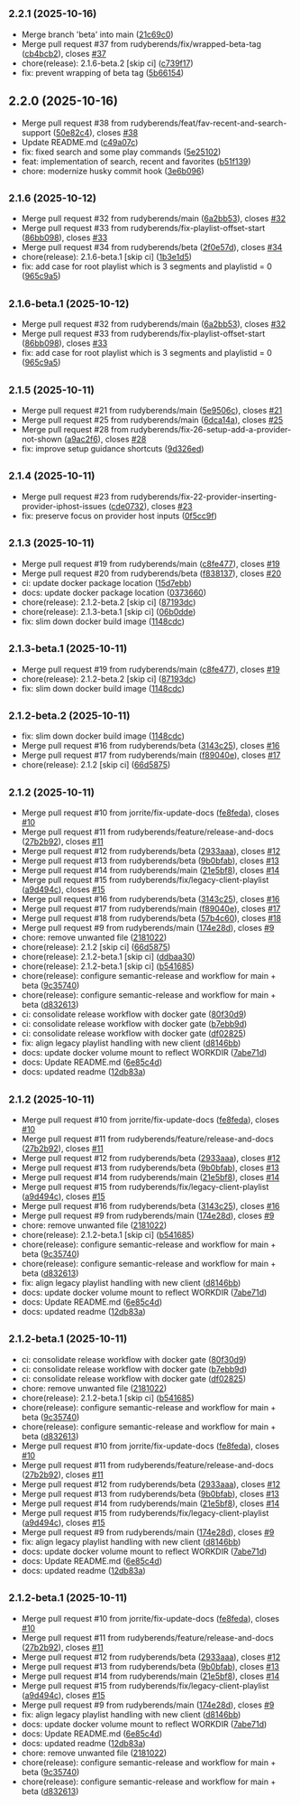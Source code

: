 ## <small>2.2.1 (2025-10-16)</small>

* Merge branch 'beta' into main ([21c69c0](https://github.com/rudyberends/lox-audioserver/commit/21c69c0))
* Merge pull request #37 from rudyberends/fix/wrapped-beta-tag ([cb4bcb2](https://github.com/rudyberends/lox-audioserver/commit/cb4bcb2)), closes [#37](https://github.com/rudyberends/lox-audioserver/issues/37)
* chore(release): 2.1.6-beta.2 [skip ci] ([c739f17](https://github.com/rudyberends/lox-audioserver/commit/c739f17))
* fix: prevent wrapping of beta tag ([5b66154](https://github.com/rudyberends/lox-audioserver/commit/5b66154))

## 2.2.0 (2025-10-16)

* Merge pull request #38 from rudyberends/feat/fav-recent-and-search-support ([50e82c4](https://github.com/rudyberends/lox-audioserver/commit/50e82c4)), closes [#38](https://github.com/rudyberends/lox-audioserver/issues/38)
* Update README.md ([c49a07c](https://github.com/rudyberends/lox-audioserver/commit/c49a07c))
* fix: fixed search and some play commands ([5e25102](https://github.com/rudyberends/lox-audioserver/commit/5e25102))
* feat: implementation of search, recent and favorites ([b51f139](https://github.com/rudyberends/lox-audioserver/commit/b51f139))
* chore: modernize husky commit hook ([3e6b096](https://github.com/rudyberends/lox-audioserver/commit/3e6b096))

## <small>2.1.6 (2025-10-12)</small>

* Merge pull request #32 from rudyberends/main ([6a2bb53](https://github.com/rudyberends/lox-audioserver/commit/6a2bb53)), closes [#32](https://github.com/rudyberends/lox-audioserver/issues/32)
* Merge pull request #33 from rudyberends/fix-playlist-offset-start ([86bb098](https://github.com/rudyberends/lox-audioserver/commit/86bb098)), closes [#33](https://github.com/rudyberends/lox-audioserver/issues/33)
* Merge pull request #34 from rudyberends/beta ([2f0e57d](https://github.com/rudyberends/lox-audioserver/commit/2f0e57d)), closes [#34](https://github.com/rudyberends/lox-audioserver/issues/34)
* chore(release): 2.1.6-beta.1 [skip ci] ([1b3e1d5](https://github.com/rudyberends/lox-audioserver/commit/1b3e1d5))
* fix: add case for root playlist which is 3 segments and playlistid = 0 ([965c9a5](https://github.com/rudyberends/lox-audioserver/commit/965c9a5))

## <small>2.1.6-beta.1 (2025-10-12)</small>

* Merge pull request #32 from rudyberends/main ([6a2bb53](https://github.com/rudyberends/lox-audioserver/commit/6a2bb53)), closes [#32](https://github.com/rudyberends/lox-audioserver/issues/32)
* Merge pull request #33 from rudyberends/fix-playlist-offset-start ([86bb098](https://github.com/rudyberends/lox-audioserver/commit/86bb098)), closes [#33](https://github.com/rudyberends/lox-audioserver/issues/33)
* fix: add case for root playlist which is 3 segments and playlistid = 0 ([965c9a5](https://github.com/rudyberends/lox-audioserver/commit/965c9a5))

## <small>2.1.5 (2025-10-11)</small>

* Merge pull request #21 from rudyberends/main ([5e9506c](https://github.com/rudyberends/lox-audioserver/commit/5e9506c)), closes [#21](https://github.com/rudyberends/lox-audioserver/issues/21)
* Merge pull request #25 from rudyberends/main ([6dca14a](https://github.com/rudyberends/lox-audioserver/commit/6dca14a)), closes [#25](https://github.com/rudyberends/lox-audioserver/issues/25)
* Merge pull request #28 from rudyberends/fix-26-setup-add-a-provider-not-shown ([a9ac2f6](https://github.com/rudyberends/lox-audioserver/commit/a9ac2f6)), closes [#28](https://github.com/rudyberends/lox-audioserver/issues/28)
* fix: improve setup guidance shortcuts ([9d326ed](https://github.com/rudyberends/lox-audioserver/commit/9d326ed))

## <small>2.1.4 (2025-10-11)</small>

* Merge pull request #23 from rudyberends/fix-22-provider-inserting-provider-iphost-issues ([cde0732](https://github.com/rudyberends/lox-audioserver/commit/cde0732)), closes [#23](https://github.com/rudyberends/lox-audioserver/issues/23)
* fix: preserve focus on provider host inputs ([0f5cc9f](https://github.com/rudyberends/lox-audioserver/commit/0f5cc9f))

## <small>2.1.3 (2025-10-11)</small>

* Merge pull request #19 from rudyberends/main ([c8fe477](https://github.com/rudyberends/lox-audioserver/commit/c8fe477)), closes [#19](https://github.com/rudyberends/lox-audioserver/issues/19)
* Merge pull request #20 from rudyberends/beta ([f838137](https://github.com/rudyberends/lox-audioserver/commit/f838137)), closes [#20](https://github.com/rudyberends/lox-audioserver/issues/20)
* ci: update docker package location ([15d7ebb](https://github.com/rudyberends/lox-audioserver/commit/15d7ebb))
* docs: update docker package location ([0373660](https://github.com/rudyberends/lox-audioserver/commit/0373660))
* chore(release): 2.1.2-beta.2 [skip ci] ([87193dc](https://github.com/rudyberends/lox-audioserver/commit/87193dc))
* chore(release): 2.1.3-beta.1 [skip ci] ([06b0dde](https://github.com/rudyberends/lox-audioserver/commit/06b0dde))
* fix: slim down docker build image ([1148cdc](https://github.com/rudyberends/lox-audioserver/commit/1148cdc))

## <small>2.1.3-beta.1 (2025-10-11)</small>

* Merge pull request #19 from rudyberends/main ([c8fe477](https://github.com/rudyberends/lox-audioserver/commit/c8fe477)), closes [#19](https://github.com/rudyberends/lox-audioserver/issues/19)
* chore(release): 2.1.2-beta.2 [skip ci] ([87193dc](https://github.com/rudyberends/lox-audioserver/commit/87193dc))
* fix: slim down docker build image ([1148cdc](https://github.com/rudyberends/lox-audioserver/commit/1148cdc))

## <small>2.1.2-beta.2 (2025-10-11)</small>

* fix: slim down docker build image ([1148cdc](https://github.com/rudyberends/lox-audioserver/commit/1148cdc))
* Merge pull request #16 from rudyberends/beta ([3143c25](https://github.com/rudyberends/lox-audioserver/commit/3143c25)), closes [#16](https://github.com/rudyberends/lox-audioserver/issues/16)
* Merge pull request #17 from rudyberends/main ([f89040e](https://github.com/rudyberends/lox-audioserver/commit/f89040e)), closes [#17](https://github.com/rudyberends/lox-audioserver/issues/17)
* chore(release): 2.1.2 [skip ci] ([66d5875](https://github.com/rudyberends/lox-audioserver/commit/66d5875))

## <small>2.1.2 (2025-10-11)</small>

* Merge pull request #10 from jorrite/fix-update-docs ([fe8feda](https://github.com/rudyberends/lox-audioserver/commit/fe8feda)), closes [#10](https://github.com/rudyberends/lox-audioserver/issues/10)
* Merge pull request #11 from rudyberends/feature/release-and-docs ([27b2b92](https://github.com/rudyberends/lox-audioserver/commit/27b2b92)), closes [#11](https://github.com/rudyberends/lox-audioserver/issues/11)
* Merge pull request #12 from rudyberends/beta ([2933aaa](https://github.com/rudyberends/lox-audioserver/commit/2933aaa)), closes [#12](https://github.com/rudyberends/lox-audioserver/issues/12)
* Merge pull request #13 from rudyberends/beta ([9b0bfab](https://github.com/rudyberends/lox-audioserver/commit/9b0bfab)), closes [#13](https://github.com/rudyberends/lox-audioserver/issues/13)
* Merge pull request #14 from rudyberends/main ([21e5bf8](https://github.com/rudyberends/lox-audioserver/commit/21e5bf8)), closes [#14](https://github.com/rudyberends/lox-audioserver/issues/14)
* Merge pull request #15 from rudyberends/fix/legacy-client-playlist ([a9d494c](https://github.com/rudyberends/lox-audioserver/commit/a9d494c)), closes [#15](https://github.com/rudyberends/lox-audioserver/issues/15)
* Merge pull request #16 from rudyberends/beta ([3143c25](https://github.com/rudyberends/lox-audioserver/commit/3143c25)), closes [#16](https://github.com/rudyberends/lox-audioserver/issues/16)
* Merge pull request #17 from rudyberends/main ([f89040e](https://github.com/rudyberends/lox-audioserver/commit/f89040e)), closes [#17](https://github.com/rudyberends/lox-audioserver/issues/17)
* Merge pull request #18 from rudyberends/beta ([57b4c60](https://github.com/rudyberends/lox-audioserver/commit/57b4c60)), closes [#18](https://github.com/rudyberends/lox-audioserver/issues/18)
* Merge pull request #9 from rudyberends/main ([174e28d](https://github.com/rudyberends/lox-audioserver/commit/174e28d)), closes [#9](https://github.com/rudyberends/lox-audioserver/issues/9)
* chore: remove unwanted file ([2181022](https://github.com/rudyberends/lox-audioserver/commit/2181022))
* chore(release): 2.1.2 [skip ci] ([66d5875](https://github.com/rudyberends/lox-audioserver/commit/66d5875))
* chore(release): 2.1.2-beta.1 [skip ci] ([ddbaa30](https://github.com/rudyberends/lox-audioserver/commit/ddbaa30))
* chore(release): 2.1.2-beta.1 [skip ci] ([b541685](https://github.com/rudyberends/lox-audioserver/commit/b541685))
* chore(release): configure semantic-release and workflow for main + beta ([9c35740](https://github.com/rudyberends/lox-audioserver/commit/9c35740))
* chore(release): configure semantic-release and workflow for main + beta ([d832613](https://github.com/rudyberends/lox-audioserver/commit/d832613))
* ci: consolidate release workflow with docker gate ([80f30d9](https://github.com/rudyberends/lox-audioserver/commit/80f30d9))
* ci: consolidate release workflow with docker gate ([b7ebb9d](https://github.com/rudyberends/lox-audioserver/commit/b7ebb9d))
* ci: consolidate release workflow with docker gate ([df02825](https://github.com/rudyberends/lox-audioserver/commit/df02825))
* fix: align legacy playlist handling with new client ([d8146bb](https://github.com/rudyberends/lox-audioserver/commit/d8146bb))
* docs: update docker volume mount to reflect WORKDIR ([7abe71d](https://github.com/rudyberends/lox-audioserver/commit/7abe71d))
* docs: Update README.md ([6e85c4d](https://github.com/rudyberends/lox-audioserver/commit/6e85c4d))
* docs: updated readme ([12db83a](https://github.com/rudyberends/lox-audioserver/commit/12db83a))

## <small>2.1.2 (2025-10-11)</small>

* Merge pull request #10 from jorrite/fix-update-docs ([fe8feda](https://github.com/rudyberends/lox-audioserver/commit/fe8feda)), closes [#10](https://github.com/rudyberends/lox-audioserver/issues/10)
* Merge pull request #11 from rudyberends/feature/release-and-docs ([27b2b92](https://github.com/rudyberends/lox-audioserver/commit/27b2b92)), closes [#11](https://github.com/rudyberends/lox-audioserver/issues/11)
* Merge pull request #12 from rudyberends/beta ([2933aaa](https://github.com/rudyberends/lox-audioserver/commit/2933aaa)), closes [#12](https://github.com/rudyberends/lox-audioserver/issues/12)
* Merge pull request #13 from rudyberends/beta ([9b0bfab](https://github.com/rudyberends/lox-audioserver/commit/9b0bfab)), closes [#13](https://github.com/rudyberends/lox-audioserver/issues/13)
* Merge pull request #14 from rudyberends/main ([21e5bf8](https://github.com/rudyberends/lox-audioserver/commit/21e5bf8)), closes [#14](https://github.com/rudyberends/lox-audioserver/issues/14)
* Merge pull request #15 from rudyberends/fix/legacy-client-playlist ([a9d494c](https://github.com/rudyberends/lox-audioserver/commit/a9d494c)), closes [#15](https://github.com/rudyberends/lox-audioserver/issues/15)
* Merge pull request #16 from rudyberends/beta ([3143c25](https://github.com/rudyberends/lox-audioserver/commit/3143c25)), closes [#16](https://github.com/rudyberends/lox-audioserver/issues/16)
* Merge pull request #9 from rudyberends/main ([174e28d](https://github.com/rudyberends/lox-audioserver/commit/174e28d)), closes [#9](https://github.com/rudyberends/lox-audioserver/issues/9)
* chore: remove unwanted file ([2181022](https://github.com/rudyberends/lox-audioserver/commit/2181022))
* chore(release): 2.1.2-beta.1 [skip ci] ([b541685](https://github.com/rudyberends/lox-audioserver/commit/b541685))
* chore(release): configure semantic-release and workflow for main + beta ([9c35740](https://github.com/rudyberends/lox-audioserver/commit/9c35740))
* chore(release): configure semantic-release and workflow for main + beta ([d832613](https://github.com/rudyberends/lox-audioserver/commit/d832613))
* fix: align legacy playlist handling with new client ([d8146bb](https://github.com/rudyberends/lox-audioserver/commit/d8146bb))
* docs: update docker volume mount to reflect WORKDIR ([7abe71d](https://github.com/rudyberends/lox-audioserver/commit/7abe71d))
* docs: Update README.md ([6e85c4d](https://github.com/rudyberends/lox-audioserver/commit/6e85c4d))
* docs: updated readme ([12db83a](https://github.com/rudyberends/lox-audioserver/commit/12db83a))

## <small>2.1.2-beta.1 (2025-10-11)</small>

* ci: consolidate release workflow with docker gate ([80f30d9](https://github.com/rudyberends/lox-audioserver/commit/80f30d9))
* ci: consolidate release workflow with docker gate ([b7ebb9d](https://github.com/rudyberends/lox-audioserver/commit/b7ebb9d))
* ci: consolidate release workflow with docker gate ([df02825](https://github.com/rudyberends/lox-audioserver/commit/df02825))
* chore: remove unwanted file ([2181022](https://github.com/rudyberends/lox-audioserver/commit/2181022))
* chore(release): 2.1.2-beta.1 [skip ci] ([b541685](https://github.com/rudyberends/lox-audioserver/commit/b541685))
* chore(release): configure semantic-release and workflow for main + beta ([9c35740](https://github.com/rudyberends/lox-audioserver/commit/9c35740))
* chore(release): configure semantic-release and workflow for main + beta ([d832613](https://github.com/rudyberends/lox-audioserver/commit/d832613))
* Merge pull request #10 from jorrite/fix-update-docs ([fe8feda](https://github.com/rudyberends/lox-audioserver/commit/fe8feda)), closes [#10](https://github.com/rudyberends/lox-audioserver/issues/10)
* Merge pull request #11 from rudyberends/feature/release-and-docs ([27b2b92](https://github.com/rudyberends/lox-audioserver/commit/27b2b92)), closes [#11](https://github.com/rudyberends/lox-audioserver/issues/11)
* Merge pull request #12 from rudyberends/beta ([2933aaa](https://github.com/rudyberends/lox-audioserver/commit/2933aaa)), closes [#12](https://github.com/rudyberends/lox-audioserver/issues/12)
* Merge pull request #13 from rudyberends/beta ([9b0bfab](https://github.com/rudyberends/lox-audioserver/commit/9b0bfab)), closes [#13](https://github.com/rudyberends/lox-audioserver/issues/13)
* Merge pull request #14 from rudyberends/main ([21e5bf8](https://github.com/rudyberends/lox-audioserver/commit/21e5bf8)), closes [#14](https://github.com/rudyberends/lox-audioserver/issues/14)
* Merge pull request #15 from rudyberends/fix/legacy-client-playlist ([a9d494c](https://github.com/rudyberends/lox-audioserver/commit/a9d494c)), closes [#15](https://github.com/rudyberends/lox-audioserver/issues/15)
* Merge pull request #9 from rudyberends/main ([174e28d](https://github.com/rudyberends/lox-audioserver/commit/174e28d)), closes [#9](https://github.com/rudyberends/lox-audioserver/issues/9)
* fix: align legacy playlist handling with new client ([d8146bb](https://github.com/rudyberends/lox-audioserver/commit/d8146bb))
* docs: update docker volume mount to reflect WORKDIR ([7abe71d](https://github.com/rudyberends/lox-audioserver/commit/7abe71d))
* docs: Update README.md ([6e85c4d](https://github.com/rudyberends/lox-audioserver/commit/6e85c4d))
* docs: updated readme ([12db83a](https://github.com/rudyberends/lox-audioserver/commit/12db83a))

## <small>2.1.2-beta.1 (2025-10-11)</small>

* Merge pull request #10 from jorrite/fix-update-docs ([fe8feda](https://github.com/rudyberends/lox-audioserver/commit/fe8feda)), closes [#10](https://github.com/rudyberends/lox-audioserver/issues/10)
* Merge pull request #11 from rudyberends/feature/release-and-docs ([27b2b92](https://github.com/rudyberends/lox-audioserver/commit/27b2b92)), closes [#11](https://github.com/rudyberends/lox-audioserver/issues/11)
* Merge pull request #12 from rudyberends/beta ([2933aaa](https://github.com/rudyberends/lox-audioserver/commit/2933aaa)), closes [#12](https://github.com/rudyberends/lox-audioserver/issues/12)
* Merge pull request #13 from rudyberends/beta ([9b0bfab](https://github.com/rudyberends/lox-audioserver/commit/9b0bfab)), closes [#13](https://github.com/rudyberends/lox-audioserver/issues/13)
* Merge pull request #14 from rudyberends/main ([21e5bf8](https://github.com/rudyberends/lox-audioserver/commit/21e5bf8)), closes [#14](https://github.com/rudyberends/lox-audioserver/issues/14)
* Merge pull request #15 from rudyberends/fix/legacy-client-playlist ([a9d494c](https://github.com/rudyberends/lox-audioserver/commit/a9d494c)), closes [#15](https://github.com/rudyberends/lox-audioserver/issues/15)
* Merge pull request #9 from rudyberends/main ([174e28d](https://github.com/rudyberends/lox-audioserver/commit/174e28d)), closes [#9](https://github.com/rudyberends/lox-audioserver/issues/9)
* fix: align legacy playlist handling with new client ([d8146bb](https://github.com/rudyberends/lox-audioserver/commit/d8146bb))
* docs: update docker volume mount to reflect WORKDIR ([7abe71d](https://github.com/rudyberends/lox-audioserver/commit/7abe71d))
* docs: Update README.md ([6e85c4d](https://github.com/rudyberends/lox-audioserver/commit/6e85c4d))
* docs: updated readme ([12db83a](https://github.com/rudyberends/lox-audioserver/commit/12db83a))
* chore: remove unwanted file ([2181022](https://github.com/rudyberends/lox-audioserver/commit/2181022))
* chore(release): configure semantic-release and workflow for main + beta ([9c35740](https://github.com/rudyberends/lox-audioserver/commit/9c35740))
* chore(release): configure semantic-release and workflow for main + beta ([d832613](https://github.com/rudyberends/lox-audioserver/commit/d832613))
